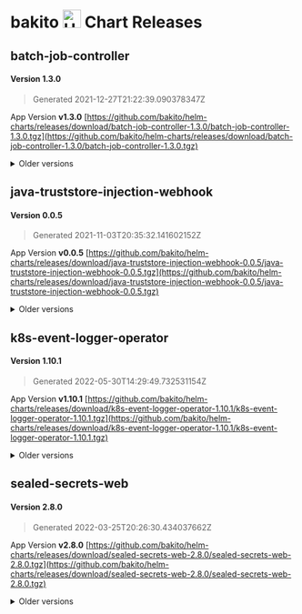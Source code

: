# bakito <img src="https://helm.sh/img/helm.svg" alt="Helm" style="width:32px;"/> Chart Releases

## batch-job-controller

#### Version **1.3.0**

> Generated 2021-12-27T21:22:39.090378347Z

App Version **v1.3.0**
[https://github.com/bakito/helm-charts/releases/download/batch-job-controller-1.3.0/batch-job-controller-1.3.0.tgz](https://github.com/bakito/helm-charts/releases/download/batch-job-controller-1.3.0/batch-job-controller-1.3.0.tgz)


<details>
  <summary>Older versions</summary>
  <br/><br/>
  <h4>Version <strong>1.2.4</strong></h4>

  <blockquote><p>Generated 2021-12-24T10:35:37.144675166Z</p></blockquote>

  <p>App Version <strong>v1.2.4</strong></p>
  <a href="https://github.com/bakito/helm-charts/releases/download/batch-job-controller-1.2.4/batch-job-controller-1.2.4.tgz">https://github.com/bakito/helm-charts/releases/download/batch-job-controller-1.2.4/batch-job-controller-1.2.4.tgz</a>


  <br/><br/>
  <h4>Version <strong>1.2.3</strong></h4>

  <blockquote><p>Generated 2021-12-23T15:54:45.008016147Z</p></blockquote>

  <p>App Version <strong>v1.2.3</strong></p>
  <a href="https://github.com/bakito/helm-charts/releases/download/batch-job-controller-1.2.3/batch-job-controller-1.2.3.tgz">https://github.com/bakito/helm-charts/releases/download/batch-job-controller-1.2.3/batch-job-controller-1.2.3.tgz</a>


  <br/><br/>
  <h4>Version <strong>1.2.2</strong></h4>

  <blockquote><p>Generated 2021-12-09T17:45:31.181095577Z</p></blockquote>

  <p>App Version <strong>v1.2.2</strong></p>
  <a href="https://github.com/bakito/helm-charts/releases/download/batch-job-controller-1.2.2/batch-job-controller-1.2.2.tgz">https://github.com/bakito/helm-charts/releases/download/batch-job-controller-1.2.2/batch-job-controller-1.2.2.tgz</a>


  <br/><br/>
  <h4>Version <strong>1.2.1</strong></h4>

  <blockquote><p>Generated 2021-12-08T14:25:48.407917725Z</p></blockquote>

  <p>App Version <strong>v1.2.1</strong></p>
  <a href="https://github.com/bakito/helm-charts/releases/download/batch-job-controller-1.2.1/batch-job-controller-1.2.1.tgz">https://github.com/bakito/helm-charts/releases/download/batch-job-controller-1.2.1/batch-job-controller-1.2.1.tgz</a>


  <br/><br/>
  <h4>Version <strong>1.2.0</strong></h4>

  <blockquote><p>Generated 2021-12-07T12:12:04.710022445Z</p></blockquote>

  <p>App Version <strong>v1.2.0</strong></p>
  <a href="https://github.com/bakito/helm-charts/releases/download/batch-job-controller-1.2.0/batch-job-controller-1.2.0.tgz">https://github.com/bakito/helm-charts/releases/download/batch-job-controller-1.2.0/batch-job-controller-1.2.0.tgz</a>


  <br/><br/>
  <h4>Version <strong>1.1.3</strong></h4>

  <blockquote><p>Generated 2021-12-06T22:26:45.912669097Z</p></blockquote>

  <p>App Version <strong>v1.1.3</strong></p>
  <a href="https://github.com/bakito/helm-charts/releases/download/batch-job-controller-1.1.3/batch-job-controller-1.1.3.tgz">https://github.com/bakito/helm-charts/releases/download/batch-job-controller-1.1.3/batch-job-controller-1.1.3.tgz</a>


  <br/><br/>
  <h4>Version <strong>1.1.2</strong></h4>

  <blockquote><p>Generated 2021-11-05T00:09:17.692082079Z</p></blockquote>

  <p>App Version <strong>v1.1.2</strong></p>
  <a href="https://github.com/bakito/helm-charts/releases/download/batch-job-controller-1.1.2/batch-job-controller-1.1.2.tgz">https://github.com/bakito/helm-charts/releases/download/batch-job-controller-1.1.2/batch-job-controller-1.1.2.tgz</a>


  <br/><br/>
  <h4>Version <strong>v1.1.1</strong></h4>

  <blockquote><p>Generated 2021-08-25T20:30:58.869775403+02:00</p></blockquote>

  <p>App Version <strong>v1.1.1</strong></p>
  <a href="https://github.com/bakito/helm-charts/releases/download/batch-job-controller-v1.1.1/batch-job-controller-v1.1.1.tgz">https://github.com/bakito/helm-charts/releases/download/batch-job-controller-v1.1.1/batch-job-controller-v1.1.1.tgz</a>
</details>

## java-truststore-injection-webhook

#### Version **0.0.5**

> Generated 2021-11-03T20:35:32.141602152Z

App Version **v0.0.5**
[https://github.com/bakito/helm-charts/releases/download/java-truststore-injection-webhook-0.0.5/java-truststore-injection-webhook-0.0.5.tgz](https://github.com/bakito/helm-charts/releases/download/java-truststore-injection-webhook-0.0.5/java-truststore-injection-webhook-0.0.5.tgz)


<details>
  <summary>Older versions</summary>
  <br/><br/>
  <h4>Version <strong>0.0.4</strong></h4>

  <blockquote><p>Generated 2021-11-02T09:33:11.013027346Z</p></blockquote>

  <p>App Version <strong>v0.0.4</strong></p>
  <a href="https://github.com/bakito/helm-charts/releases/download/java-truststore-injection-webhook-0.0.4/java-truststore-injection-webhook-0.0.4.tgz">https://github.com/bakito/helm-charts/releases/download/java-truststore-injection-webhook-0.0.4/java-truststore-injection-webhook-0.0.4.tgz</a>


  <br/><br/>
  <h4>Version <strong>0.0.2</strong></h4>

  <blockquote><p>Generated 2021-10-30T13:16:26.566426629Z</p></blockquote>

  <p>App Version <strong>v0.0.2</strong></p>
  <a href="https://github.com/bakito/helm-charts/releases/download/java-truststore-injection-webhook-0.0.2/java-truststore-injection-webhook-0.0.2.tgz">https://github.com/bakito/helm-charts/releases/download/java-truststore-injection-webhook-0.0.2/java-truststore-injection-webhook-0.0.2.tgz</a>
</details>

## k8s-event-logger-operator

#### Version **1.10.1**

> Generated 2022-05-30T14:29:49.732531154Z

App Version **v1.10.1**
[https://github.com/bakito/helm-charts/releases/download/k8s-event-logger-operator-1.10.1/k8s-event-logger-operator-1.10.1.tgz](https://github.com/bakito/helm-charts/releases/download/k8s-event-logger-operator-1.10.1/k8s-event-logger-operator-1.10.1.tgz)


<details>
  <summary>Older versions</summary>
  <br/><br/>
  <h4>Version <strong>1.10.0</strong></h4>

  <blockquote><p>Generated 2022-05-30T14:27:25.555184234Z</p></blockquote>

  <p>App Version <strong>v1.10.0</strong></p>
  <a href="https://github.com/bakito/helm-charts/releases/download/k8s-event-logger-operator-1.10.0/k8s-event-logger-operator-1.10.0.tgz">https://github.com/bakito/helm-charts/releases/download/k8s-event-logger-operator-1.10.0/k8s-event-logger-operator-1.10.0.tgz</a>


  <br/><br/>
  <h4>Version <strong>1.9.4</strong></h4>

  <blockquote><p>Generated 2022-02-04T07:41:06.256241598Z</p></blockquote>

  <p>App Version <strong>v1.9.4</strong></p>
  <a href="https://github.com/bakito/helm-charts/releases/download/k8s-event-logger-operator-1.9.4/k8s-event-logger-operator-1.9.4.tgz">https://github.com/bakito/helm-charts/releases/download/k8s-event-logger-operator-1.9.4/k8s-event-logger-operator-1.9.4.tgz</a>


  <br/><br/>
  <h4>Version <strong>1.9.3</strong></h4>

  <blockquote><p>Generated 2022-02-04T07:33:13.840257274Z</p></blockquote>

  <p>App Version <strong>v1.9.3</strong></p>
  <a href="https://github.com/bakito/helm-charts/releases/download/k8s-event-logger-operator-1.9.3/k8s-event-logger-operator-1.9.3.tgz">https://github.com/bakito/helm-charts/releases/download/k8s-event-logger-operator-1.9.3/k8s-event-logger-operator-1.9.3.tgz</a>


  <br/><br/>
  <h4>Version <strong>1.9.2</strong></h4>

  <blockquote><p>Generated 2022-02-03T17:17:11.954294538Z</p></blockquote>

  <p>App Version <strong>v1.9.2</strong></p>
  <a href="https://github.com/bakito/helm-charts/releases/download/k8s-event-logger-operator-1.9.2/k8s-event-logger-operator-1.9.2.tgz">https://github.com/bakito/helm-charts/releases/download/k8s-event-logger-operator-1.9.2/k8s-event-logger-operator-1.9.2.tgz</a>


  <br/><br/>
  <h4>Version <strong>1.9.1</strong></h4>

  <blockquote><p>Generated 2022-02-02T22:13:24.993847833Z</p></blockquote>

  <p>App Version <strong>v1.9.1</strong></p>
  <a href="https://github.com/bakito/helm-charts/releases/download/k8s-event-logger-operator-1.9.1/k8s-event-logger-operator-1.9.1.tgz">https://github.com/bakito/helm-charts/releases/download/k8s-event-logger-operator-1.9.1/k8s-event-logger-operator-1.9.1.tgz</a>


  <br/><br/>
  <h4>Version <strong>1.9.0</strong></h4>

  <blockquote><p>Generated 2022-02-02T15:41:51.90439579Z</p></blockquote>

  <p>App Version <strong>v1.9.0</strong></p>
  <a href="https://github.com/bakito/helm-charts/releases/download/k8s-event-logger-operator-1.9.0/k8s-event-logger-operator-1.9.0.tgz">https://github.com/bakito/helm-charts/releases/download/k8s-event-logger-operator-1.9.0/k8s-event-logger-operator-1.9.0.tgz</a>


  <br/><br/>
  <h4>Version <strong>1.8.2</strong></h4>

  <blockquote><p>Generated 2021-11-05T00:02:25.182569646Z</p></blockquote>

  <p>App Version <strong>v1.8.2</strong></p>
  <a href="https://github.com/bakito/helm-charts/releases/download/k8s-event-logger-operator-1.8.2/k8s-event-logger-operator-1.8.2.tgz">https://github.com/bakito/helm-charts/releases/download/k8s-event-logger-operator-1.8.2/k8s-event-logger-operator-1.8.2.tgz</a>


  <br/><br/>
  <h4>Version <strong>1.8.1</strong></h4>

  <blockquote><p>Generated 2021-08-25T19:01:09.43622615+02:00</p></blockquote>

  <p>App Version <strong>1.8.1</strong></p>
  <a href="https://github.com/bakito/helm-charts/releases/download/k8s-event-logger-operator-1.8.1/k8s-event-logger-operator-1.8.1.tgz">https://github.com/bakito/helm-charts/releases/download/k8s-event-logger-operator-1.8.1/k8s-event-logger-operator-1.8.1.tgz</a>
</details>

## sealed-secrets-web

#### Version **2.8.0**

> Generated 2022-03-25T20:26:30.434037662Z

App Version **v2.8.0**
[https://github.com/bakito/helm-charts/releases/download/sealed-secrets-web-2.8.0/sealed-secrets-web-2.8.0.tgz](https://github.com/bakito/helm-charts/releases/download/sealed-secrets-web-2.8.0/sealed-secrets-web-2.8.0.tgz)


<details>
  <summary>Older versions</summary>
  <br/><br/>
  <h4>Version <strong>2.7.1</strong></h4>

  <blockquote><p>Generated 2022-03-06T07:35:21.892930259Z</p></blockquote>

  <p>App Version <strong>v2.7.1</strong></p>
  <a href="https://github.com/bakito/helm-charts/releases/download/sealed-secrets-web-2.7.1/sealed-secrets-web-2.7.1.tgz">https://github.com/bakito/helm-charts/releases/download/sealed-secrets-web-2.7.1/sealed-secrets-web-2.7.1.tgz</a>


  <br/><br/>
  <h4>Version <strong>2.7.0</strong></h4>

  <blockquote><p>Generated 2022-01-24T19:43:53.307831499Z</p></blockquote>

  <p>App Version <strong>v2.7.0</strong></p>
  <a href="https://github.com/bakito/helm-charts/releases/download/sealed-secrets-web-2.7.0/sealed-secrets-web-2.7.0.tgz">https://github.com/bakito/helm-charts/releases/download/sealed-secrets-web-2.7.0/sealed-secrets-web-2.7.0.tgz</a>


  <br/><br/>
  <h4>Version <strong>2.6.1</strong></h4>

  <blockquote><p>Generated 2021-10-12T01:56:57.234627959+02:00</p></blockquote>

  <p>App Version <strong>v2.6.1</strong></p>
  <a href="https://github.com/bakito/helm-charts/releases/download/sealed-secrets-web-2.6.1/sealed-secrets-web-2.6.1.tgz">https://github.com/bakito/helm-charts/releases/download/sealed-secrets-web-2.6.1/sealed-secrets-web-2.6.1.tgz</a>


  <br/><br/>
  <h4>Version <strong>2.6.0</strong></h4>

  <blockquote><p>Generated 2021-09-15T21:33:30.235863008+02:00</p></blockquote>

  <p>App Version <strong>2.6.0</strong></p>
  <a href="https://github.com/bakito/helm-charts/releases/download/sealed-secrets-web-2.6.0/sealed-secrets-web-2.6.0.tgz">https://github.com/bakito/helm-charts/releases/download/sealed-secrets-web-2.6.0/sealed-secrets-web-2.6.0.tgz</a>


  <br/><br/>
  <h4>Version <strong>2.5.4</strong></h4>

  <blockquote><p>Generated 2021-09-10T13:27:58.05926312+02:00</p></blockquote>

  <p>App Version <strong>2.5.4</strong></p>
  <a href="https://github.com/bakito/helm-charts/releases/download/sealed-secrets-web-2.5.4/sealed-secrets-web-2.5.4.tgz">https://github.com/bakito/helm-charts/releases/download/sealed-secrets-web-2.5.4/sealed-secrets-web-2.5.4.tgz</a>


  <br/><br/>
  <h4>Version <strong>2.5.3</strong></h4>

  <blockquote><p>Generated 2021-09-10T13:16:06.890062458+02:00</p></blockquote>

  <p>App Version <strong>2.5.3</strong></p>
  <a href="https://github.com/bakito/helm-charts/releases/download/sealed-secrets-web-2.5.3/sealed-secrets-web-2.5.3.tgz">https://github.com/bakito/helm-charts/releases/download/sealed-secrets-web-2.5.3/sealed-secrets-web-2.5.3.tgz</a>


  <br/><br/>
  <h4>Version <strong>2.5.2</strong></h4>

  <blockquote><p>Generated 2021-09-10T07:35:41.709763934+02:00</p></blockquote>

  <p>App Version <strong>2.5.2</strong></p>
  <a href="https://github.com/bakito/helm-charts/releases/download/sealed-secrets-web-2.5.2/sealed-secrets-web-2.5.2.tgz">https://github.com/bakito/helm-charts/releases/download/sealed-secrets-web-2.5.2/sealed-secrets-web-2.5.2.tgz</a>


  <br/><br/>
  <h4>Version <strong>2.5.1</strong></h4>

  <blockquote><p>Generated 2021-09-03T21:17:24.787032551+02:00</p></blockquote>

  <p>App Version <strong>2.5.1</strong></p>
  <a href="https://github.com/bakito/helm-charts/releases/download/sealed-secrets-web-2.5.1/sealed-secrets-web-2.5.1.tgz">https://github.com/bakito/helm-charts/releases/download/sealed-secrets-web-2.5.1/sealed-secrets-web-2.5.1.tgz</a>


  <br/><br/>
  <h4>Version <strong>2.5.0</strong></h4>

  <blockquote><p>Generated 2021-08-26T21:06:38.413497229+02:00</p></blockquote>

  <p>App Version <strong>2.5.0</strong></p>
  <a href="https://github.com/bakito/helm-charts/releases/download/sealed-secrets-web-2.5.0/sealed-secrets-web-2.5.0.tgz">https://github.com/bakito/helm-charts/releases/download/sealed-secrets-web-2.5.0/sealed-secrets-web-2.5.0.tgz</a>
</details>

